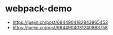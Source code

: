# webpack-demo

- https://juejin.cn/post/6844904182843965453
- https://juejin.cn/post/6844904031240863758